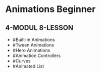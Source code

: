 # Animations Beginner

## 4-MODUL 8-LESSON

- #Built-in Animations
- #Tween Animations
- #Hero Animations
- #Animation Controllers
- #Curves
- #Animated List
